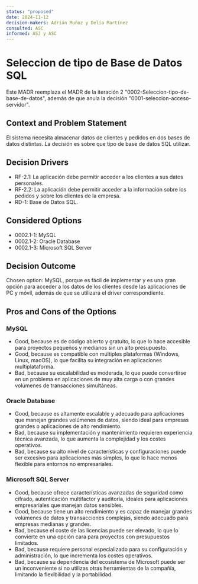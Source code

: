 ```yaml
---
status: "proposed"
date: 2024-11-12
decision-makers: Adrián Muñoz y Delia Martínez
consulted: ASC
informed: ASJ y ASC
---
```


# Seleccion de tipo de Base de Datos SQL

Este MADR reemplaza el MADR de la iteración 2 "0002-Seleccion-tipo-de-base-de-datos", además de que anula la decisión "0001-seleccion-acceso-servidor".

## Context and Problem Statement

El sistema necesita almacenar datos de clientes y pedidos en dos bases de datos distintas. La decisión es sobre que tipo de base de datos SQL utilizar.

## Decision Drivers

- RF-2.1: La aplicación debe permitir acceder a los clientes a sus datos personales.
- RF-2.2: La aplicación debe permitir acceder a la información sobre los pedidos y sobre los clientes de la empresa.
- RD-1: Base de Datos SQL.

## Considered Options

- 0002.1-1: MySQL
- 0002.1-2: Oracle Database
- 0002.1-3: Microsoft SQL Server

## Decision Outcome

Chosen option: MySQL, porque es fácil de implementar y es una gran opción para acceder a los datos de los clientes desde las aplicaciones de PC y móvil, además de que se utilizará el driver correspondiente.

## Pros and Cons of the Options

### MySQL

- Good, because es de código abierto y gratuito, lo que lo hace accesible para proyectos pequeños y medianos sin un alto presupuesto.
- Good, because es compatible con múltiples plataformas (Windows, Linux, macOS), lo que facilita su integración en aplicaciones multiplataforma.
- Bad, because su escalabilidad es moderada, lo que puede convertirse en un problema en aplicaciones de muy alta carga o con grandes volúmenes de transacciones simultáneas.

### Oracle Database

- Good, because es altamente escalable y adecuado para aplicaciones que manejan grandes volúmenes de datos, siendo ideal para empresas grandes o aplicaciones de alto rendimiento.
- Bad, because su implementación y mantenimiento requieren experiencia técnica avanzada, lo que aumenta la complejidad y los costes operativos.
- Bad, because su alto nivel de características y configuraciones puede ser excesivo para aplicaciones más simples, lo que lo hace menos flexible para entornos no empresariales.

### Microsoft SQL Server

- Good, because ofrece características avanzadas de seguridad como cifrado, autenticación multifactor y auditoría, ideales para aplicaciones empresariales que manejan datos sensibles.
- Good, because tiene un alto rendimiento y es capaz de manejar grandes volúmenes de datos y transacciones complejas, siendo adecuado para empresas medianas y grandes.
- Bad, because el coste de las licencias puede ser elevado, lo que lo convierte en una opción cara para proyectos con presupuestos limitados.
- Bad, because requiere personal especializado para su configuración y administración, lo que incrementa los costes operativos.
- Bad, because su dependencia del ecosistema de Microsoft puede ser un inconveniente si no utilizas otras herramientas de la compañía, limitando la flexibilidad y la portabilidad.
